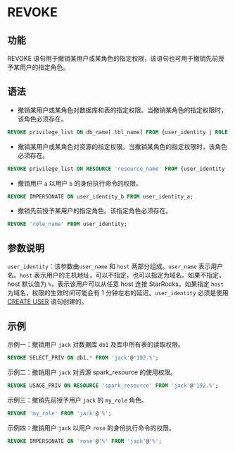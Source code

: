 # REVOKE

## 功能

REVOKE 语句用于撤销某用户或某角色的指定权限，该语句也可用于撤销先前授予某用户的指定角色。

## 语法

- 撤销某用户或某角色对数据库和表的指定权限。当撤销某角色的指定权限时，该角色必须存在。

```SQL
REVOKE privilege_list ON db_name[.tbl_name] FROM {user_identity | ROLE 'role_name'};
```

- 撤销某用户或某角色对资源的指定权限。当撤销某角色的指定权限时，该角色必须存在。

```SQL
REVOKE privilege_list ON RESOURCE 'resource_name' FROM {user_identity | ROLE 'role_name'};
```

- 撤销用户 `a` 以用户 `b` 的身份执行命令的权限。

```SQL
REVOKE IMPERSONATE ON user_identity_b FROM user_identity_a;
```

- 撤销先前授予某用户的指定角色。该指定角色必须存在。

```SQL
REVOKE 'role_name' FROM user_identity;
```

## 参数说明

`user_identity`：该参数由`user_name` 和 `host` 两部分组成。`user_name` 表示用户名。`host` 表示用户的主机地址，可以不指定，也可以指定为域名。如果不指定，host 默认值为 `%`，表示该用户可以从任意 host 连接 StarRocks。如果指定 `host` 为域名，权限的生效时间可能会有 1 分钟左右的延迟。`user_identity` 必须是使用 [CREATE USER](../account-management/CREATE%20USER.md) 语句创建的。

## 示例

示例一：撤销用户 `jack` 对数据库 `db1` 及库中所有表的读取权限。

```SQL
REVOKE SELECT_PRIV ON db1.* FROM 'jack'@'192.%';
```

示例二：撤销用户 `jack` 对资源 spark_resource 的使用权限。

```SQL
REVOKE USAGE_PRIV ON RESOURCE 'spark_resource' FROM 'jack'@'192.%';
```

示例三：撤销先前授予用户 `jack` 的 `my_role` 角色。

```SQL
REVOKE 'my_role' FROM 'jack'@'%';
```

示例四：撤销用户 `jack` 以用户 `rose` 的身份执行命令的权限。

```SQL
REVOKE IMPERSONATE ON 'rose'@'%' FROM 'jack'@'%';
```
